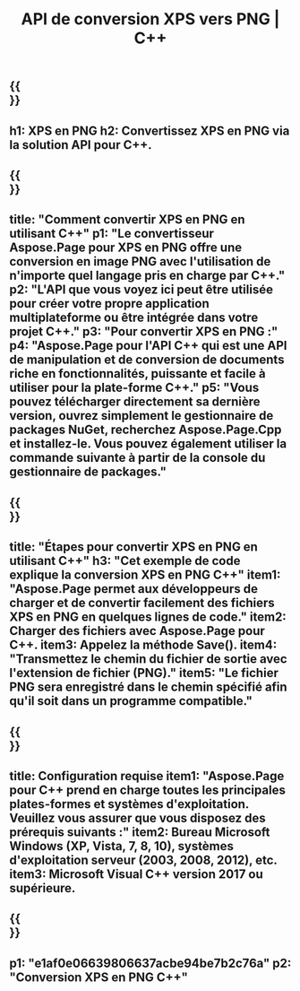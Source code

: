 ﻿---
translation: true
template: /_templates/_conversion-child-cpp.md
title: API de conversion XPS vers PNG | C++
url: /cpp/conversion/xps-to-png/
description: Conversion PS en PNG fournie par Aspose.Page pour la solution API C++. Fonctionne dans l'environnement d'exécution C++ pour Windows 32 bits, Windows 64 bits et Linux 64 bits.
informat: XPS
outformat: PNG
otherformats: EPS PS
---

{{<section banner>}}
---
h1: XPS en PNG
h2: Convertissez XPS en PNG via la solution API pour C++.
---

{{<section overview>}}
---
title: "Comment convertir XPS en PNG en utilisant C++"
p1: "Le convertisseur Aspose.Page pour XPS en PNG offre une conversion en image PNG avec l'utilisation de n'importe quel langage pris en charge par C++."
p2: "L'API que vous voyez ici peut être utilisée pour créer votre propre application multiplateforme ou être intégrée dans votre projet C++."
p3: "Pour convertir XPS en PNG :"
p4: "Aspose.Page pour l'API C++ qui est une API de manipulation et de conversion de documents riche en fonctionnalités, puissante et facile à utiliser pour la plate-forme C++."
p5: "Vous pouvez télécharger directement sa dernière version, ouvrez simplement le gestionnaire de packages NuGet, recherchez Aspose.Page.Cpp et installez-le. Vous pouvez également utiliser la commande suivante à partir de la console du gestionnaire de packages."
---

{{<section feature1>}}
---
title: "Étapes pour convertir XPS en PNG en utilisant C++"
h3: "Cet exemple de code explique la conversion XPS en PNG C++"
item1: "Aspose.Page permet aux développeurs de charger et de convertir facilement des fichiers XPS en PNG en quelques lignes de code."
item2: Charger des fichiers avec Aspose.Page pour C++.
item3: Appelez la méthode Save().
item4: "Transmettez le chemin du fichier de sortie avec l'extension de fichier (PNG)."
item5: "Le fichier PNG sera enregistré dans le chemin spécifié afin qu'il soit dans un programme compatible."
---

{{<section feature2>}}
---
title: Configuration requise
item1: "Aspose.Page pour C++ prend en charge toutes les principales plates-formes et systèmes d'exploitation. Veuillez vous assurer que vous disposez des prérequis suivants :"
item2: Bureau Microsoft Windows (XP, Vista, 7, 8, 10), systèmes d'exploitation serveur (2003, 2008, 2012), etc.
item3: Microsoft Visual C++ version 2017 ou supérieure.
---

{{<section gist>}}
---
p1: "e1af0e06639806637acbe94be7b2c76a"
p2: "Conversion XPS en PNG C++"
---
